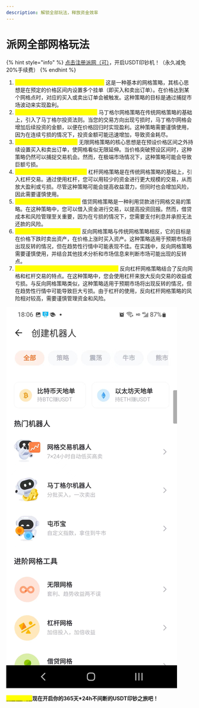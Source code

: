 ```yaml
---
description: 解锁全部玩法，释放资金效率
---
```


# 派网全部网格玩法

{% hint style="info" %}
[点击注册派网（可）](https://www.picolzh.com/zh-CN/sign/ref/n75MZTL2)，开启USDT印钞机！（永久减免20%手续费）
{% endhint %}

1. <mark style="color:yellow;">网格天地单（Grid Pending Orders）：</mark> 这是一种基本的网格策略，其核心思想是在预定的价格区间内设置多个挂单（即买入和卖出订单）。在价格达到某个网格点时，对应的买入或卖出订单会被触发。这种策略的目标是通过捕捉市场波动来实现盈利。
2. <mark style="color:yellow;">马丁格尔网格（Martingale Grid）：</mark> 马丁格尔网格策略在传统网格策略的基础上，引入了马丁格尔投资法则。当您的交易方向出现亏损时，马丁格尔网格会增加后续投资的金额，以便在价格回归时实现盈利。这种策略需要谨慎使用，因为在连续亏损的情况下，投资金额可能迅速增加，导致资金耗尽。
3. <mark style="color:yellow;">无限网格（Infinity Grid）：</mark> 无限网格策略的核心思想是在预设价格区间之外持续设置买入和卖出订单，使网格看似无限延伸。当价格突破预设区间时，这种策略仍然可以捕捉交易机会。然而，在极端市场情况下，这种策略可能会导致巨额亏损。
4. <mark style="color:yellow;">杠杆网格（Leveraged Grid）：</mark> 杠杆网格策略是在传统网格策略的基础上，引入杠杆交易。通过使用杠杆，您可以用较少的资金进行更大规模的交易，从而放大盈利或亏损。尽管这种策略可能会提高收益潜力，但同时也会增加风险，因此需要谨慎使用。
5. <mark style="color:yellow;">借贷网格（Lending Grid）：</mark> 借贷网格策略是一种利用贷款进行网格交易的策略。在这种策略中，您可以借入资金进行交易，以提高投资回报。然而，借贷成本和风险管理至关重要，因为在亏损的情况下，您需要支付利息并承担无法还款的风险。
6. <mark style="color:yellow;">反向网格（Reverse Grid）：</mark> 反向网格策略与传统网格策略相反，它的目标是在价格下跌时卖出资产，在价格上涨时买入资产。这种策略适用于预期市场将出现反转的情况，但在趋势性行情中可能表现不佳。在实践中，反向网格策略需要谨慎使用，并结合其他技术分析和市场信息来判断市场可能出现的反转点。
7. <mark style="color:yellow;">反向杠杆网格（Reverse Leveraged Grid）：</mark> 反向杠杆网格策略结合了反向网格和杠杆交易的特点。在这种策略中，您会使用杠杆来放大反向交易的收益或亏损。与反向网格策略类似，这种策略适用于预期市场将出现反转的情况，但在趋势性行情中可能导致巨大亏损。由于杠杆的使用，反向杠杆网格策略的风险相对较高，需要谨慎管理资金和风险。

![](../.gitbook/assets/5162e9bd93a260c6b179b2a7457b8af.jpg)

[<mark style="color:yellow;">**点击注册，**</mark>](https://www.picolzh.com/zh-CN/sign/ref/n75MZTL2)**现在开启你的365天\*24h不间断的USDT印钞之旅吧！**

